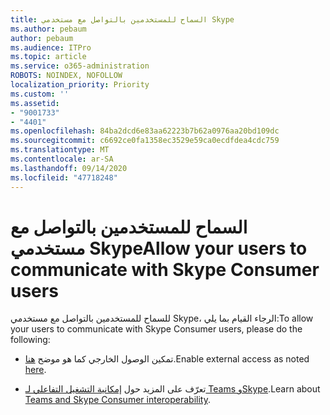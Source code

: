 ```yaml
---
title: السماح للمستخدمين بالتواصل مع مستخدمي Skype
ms.author: pebaum
author: pebaum
ms.audience: ITPro
ms.topic: article
ms.service: o365-administration
ROBOTS: NOINDEX, NOFOLLOW
localization_priority: Priority
ms.custom: ''
ms.assetid:
- "9001733"
- "4401"
ms.openlocfilehash: 84ba2dcd6e83aa62223b7b62a0976aa20bd109dc
ms.sourcegitcommit: c6692ce0fa1358ec3529e59ca0ecdfdea4cdc759
ms.translationtype: MT
ms.contentlocale: ar-SA
ms.lasthandoff: 09/14/2020
ms.locfileid: "47718248"
---
```

# <a name="allow-your-users-to-communicate-with-skype-consumer-users"></a><span data-ttu-id="a5230-102">السماح للمستخدمين بالتواصل مع مستخدمي Skype</span><span class="sxs-lookup"><span data-stu-id="a5230-102">Allow your users to communicate with Skype Consumer users</span></span>

<span data-ttu-id="a5230-103">للسماح للمستخدمين بالتواصل مع مستخدمي Skype، الرجاء القيام بما يلي:</span><span class="sxs-lookup"><span data-stu-id="a5230-103">To allow your users to communicate with Skype Consumer users, please do the following:</span></span>

- <span data-ttu-id="a5230-104">تمكين الوصول الخارجي كما هو موضح [هنا](https://docs.microsoft.com/microsoftteams/manage-external-access#allow-or-block-domains).</span><span class="sxs-lookup"><span data-stu-id="a5230-104">Enable external access as noted [here](https://docs.microsoft.com/microsoftteams/manage-external-access#allow-or-block-domains).</span></span>

- <span data-ttu-id="a5230-105">تعرّف على المزيد حول [إمكانية التشغيل التفاعلي لـ Teams وSkype](https://docs.microsoft.com/microsoftteams/teams-skype-interop).</span><span class="sxs-lookup"><span data-stu-id="a5230-105">Learn about [Teams and Skype Consumer interoperability](https://docs.microsoft.com/microsoftteams/teams-skype-interop).</span></span>
